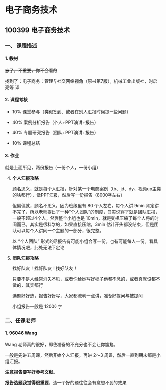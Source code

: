 # 电子商务技术

## 100399 电子商务技术

### 一、 课程描述

#### 1. ~~教材~~

~~忘了，不重要，你不会看的~~

找到了：电子商务：管理与社交网络视角（原书第7版），机械工业出版社，时启亮等 译

#### 2. **课程考核**

* 10% 课堂参与（类似签到、或者在别人汇报时候提一些问题）

* 40% 案例分析报告（个人+PPT演讲+报告）

* 40% 专题研究报告（团队+PPT演讲+报告）

- 10% 课程总结

#### 3. **作业**

就是上面所见，两份报告（一份个人，一份小组）

4. **个人汇报攻略**

   顾名思义，就是每个人汇报，针对某一个电商案例（tb、jd、dy、视频up主类的啥都行），做PPT汇报，然后写一份报告（8000字左右）

   但偏偏就，顾名不思义，因为班级里有 80 个人左右，每个人讲 9min 肯定讲不完了，所以老师提出了一种“个人团队”的制度，其实说穿了就是团队汇报，一般不超过4个人，然后整个小组也是 10min，就是变相压缩了每个人将的时间而已。其实是很科学的，如果直接压缩，3min 估计开头都没结束，但是团队可以每个人讲同一个主题的一部分，很完整。

   以 “个人团队” 形式的话报告有可能小组合写一份，也有可能每人一份。看具体情况吧，此处无法下定论

5. **团队汇报攻略**

   找好队友！找好队友！找好队友！

   只要不是人经常消失不见，或者你给她写好稿子他都不念的，或者真就设都不做的，其实都行

   选题好好选，报告好好写，大家都流利一点讲，准备好提问与被提问

   小组报告一般是 12000 字

### 二、任课老师

#### 1. 96046 Wang

Wang 老师真的很好，即使准备的不充分也不会让你尴尬。

一般是先讲五周课，然后开始个人汇报，再讲 2～3 周课，然后一直到期末都是小组汇报。

**注意报告要写好参考文献**。

**报告选题我觉得很重要**，选一个好的题往往会有意想不到的效果